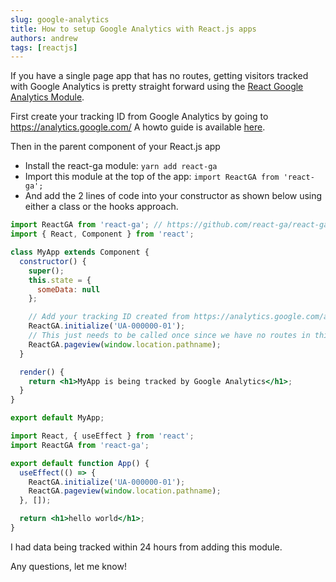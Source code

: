 ```yaml
---
slug: google-analytics
title: How to setup Google Analytics with React.js apps
authors: andrew
tags: [reactjs]
---
```


If you have a single page app that has no routes, getting visitors tracked with Google Analytics is pretty straight forward using the [React Google Analytics Module](https://github.com/react-ga/react-ga).

First create your tracking ID from Google Analytics by going to https://analytics.google.com/ A howto guide is available [here](https://support.google.com/analytics/answer/1008080?hl=en).

<!-- truncate -->

Then in the parent component of your React.js app

- Install the react-ga module: `yarn add react-ga`
- Import this module at the top of the app: `import ReactGA from 'react-ga';`
- And add the 2 lines of code into your constructor as shown below using either a class or the hooks approach.

```jsx title="Using a constructor"
import ReactGA from 'react-ga'; // https://github.com/react-ga/react-ga
import { React, Component } from 'react';

class MyApp extends Component {
  constructor() {
    super();
    this.state = {
      someData: null
    };

    // Add your tracking ID created from https://analytics.google.com/analytics/web/#home/
    ReactGA.initialize('UA-000000-01');
    // This just needs to be called once since we have no routes in this case.
    ReactGA.pageview(window.location.pathname);
  }

  render() {
    return <h1>MyApp is being tracked by Google Analytics</h1>;
  }
}

export default MyApp;
```

```jsx title="Using hooks"
import React, { useEffect } from 'react';
import ReactGA from 'react-ga';

export default function App() {
  useEffect(() => {
    ReactGA.initialize('UA-000000-01');
    ReactGA.pageview(window.location.pathname);
  }, []);

  return <h1>hello world</h1>;
}
```

I had data being tracked within 24 hours from adding this module.

Any questions, let me know!
